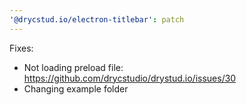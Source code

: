 ```yaml
---
'@drycstud.io/electron-titlebar': patch
---
```


Fixes:

- Not loading preload file: https://github.com/drycstudio/drystud.io/issues/30
- Changing example folder
